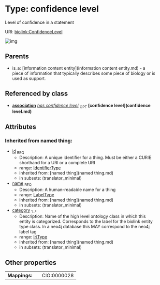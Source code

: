 
# Type: confidence level


Level of confidence in a statement

URI: [biolink:ConfidenceLevel](https://w3id.org/biolink/vocab/ConfidenceLevel)


![img](http://yuml.me/diagram/nofunky;dir:TB/class/\[InformationContentEntity]^-\[ConfidenceLevel|id(i):identifier_type;name(i):label_type;category(i):iri_type%20%2B])

## Parents

 *  is_a: [information content entity](information content entity.md) - a piece of information that typically describes some piece of biology or is used as support.

## Referenced by class

 *  **[association](association.md)** *[has confidence level](has_confidence_level.md)*  <sub>OPT</sub>  **[confidence level](confidence level.md)**

## Attributes


### Inherited from named thing:

 * [id](id.md)  <sub>REQ</sub>
    * Description: A unique identifier for a thing. Must be either a CURIE shorthand for a URI or a complete URI
    * range: [IdentifierType](type/IdentifierType.md)
    * inherited from: [named thing](named thing.md)
    * in subsets: (translator_minimal)
 * [name](name.md)  <sub>REQ</sub>
    * Description: A human-readable name for a thing
    * range: [LabelType](type/LabelType.md)
    * inherited from: [named thing](named thing.md)
    * in subsets: (translator_minimal)
 * [category](category.md)  <sub>1..*</sub>
    * Description: Name of the high level ontology class in which this entity is categorized. Corresponds to the label for the biolink entity type class. In a neo4j database this MAY correspond to the neo4j label tag
    * range: [IriType](type/IriType.md)
    * inherited from: [named thing](named thing.md)
    * in subsets: (translator_minimal)

## Other properties

|  |  |  |
| --- | --- | --- |
| **Mappings:** | | CIO:0000028 |

